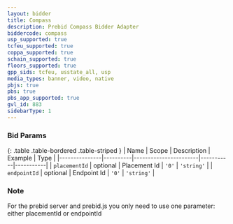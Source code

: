 ```yaml
---
layout: bidder
title: Compass
description: Prebid Compass Bidder Adapter
biddercode: compass
usp_supported: true
tcfeu_supported: true
coppa_supported: true
schain_supported: true
floors_supported: true
gpp_sids: tcfeu, usstate_all, usp
media_types: banner, video, native
pbjs: true
pbs: true
pbs_app_supported: true
gvl_id: 883
sidebarType: 1
---
```


### Bid Params

{: .table .table-bordered .table-striped }
| Name          | Scope    | Description           | Example   | Type      |
|---------------|----------|-----------------------|-----------|-----------|
| `placementId`      | optional | Placement Id         | `'0'`    | `'string'` |
| `endpointId`      | optional | Endpoint Id         | `'0'`    | `'string'` |

### Note

For the prebid server and prebid.js you only need to use one parameter: either placementId or endpointId

